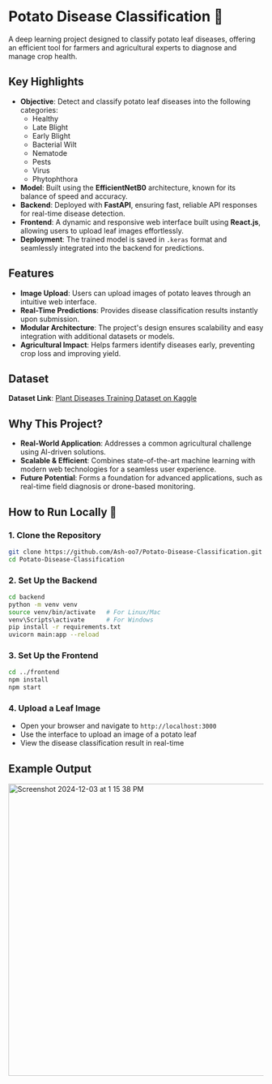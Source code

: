 # Potato Disease Classification 🌱

A deep learning project designed to classify potato leaf diseases, offering an efficient tool for farmers and agricultural experts to diagnose and manage crop health.

## Key Highlights

- **Objective**: Detect and classify potato leaf diseases into the following categories:  
  - Healthy  
  - Late Blight  
  - Early Blight  
  - Bacterial Wilt  
  - Nematode  
  - Pests  
  - Virus  
  - Phytophthora  
- **Model**: Built using the **EfficientNetB0** architecture, known for its balance of speed and accuracy.  
- **Backend**: Deployed with **FastAPI**, ensuring fast, reliable API responses for real-time disease detection.  
- **Frontend**: A dynamic and responsive web interface built using **React.js**, allowing users to upload leaf images effortlessly.  
- **Deployment**: The trained model is saved in `.keras` format and seamlessly integrated into the backend for predictions.

## Features

- **Image Upload**: Users can upload images of potato leaves through an intuitive web interface.  
- **Real-Time Predictions**: Provides disease classification results instantly upon submission.  
- **Modular Architecture**: The project's design ensures scalability and easy integration with additional datasets or models.  
- **Agricultural Impact**: Helps farmers identify diseases early, preventing crop loss and improving yield.

## Dataset

**Dataset Link**: [Plant Diseases Training Dataset on Kaggle](https://www.kaggle.com/datasets/nirmalsankalana/plant-diseases-training-dataset/data)

## Why This Project?

- **Real-World Application**: Addresses a common agricultural challenge using AI-driven solutions.  
- **Scalable & Efficient**: Combines state-of-the-art machine learning with modern web technologies for a seamless user experience.  
- **Future Potential**: Forms a foundation for advanced applications, such as real-time field diagnosis or drone-based monitoring.

## How to Run Locally 🚀

### 1. Clone the Repository
```bash
git clone https://github.com/Ash-oo7/Potato-Disease-Classification.git
cd Potato-Disease-Classification
```

### 2. Set Up the Backend
```bash
cd backend
python -m venv venv
source venv/bin/activate   # For Linux/Mac
venv\Scripts\activate      # For Windows
pip install -r requirements.txt
uvicorn main:app --reload
```

### 3. Set Up the Frontend
```bash
cd ../frontend
npm install
npm start
```


### 4. Upload a Leaf Image
- Open your browser and navigate to `http://localhost:3000`
- Use the interface to upload an image of a potato leaf
- View the disease classification result in real-time


## Example Output

<img width="576" alt="Screenshot 2024-12-03 at 1 15 38 PM" src="https://github.com/user-attachments/assets/e878a3aa-5b55-43f3-a0dc-9ae04901597d">
